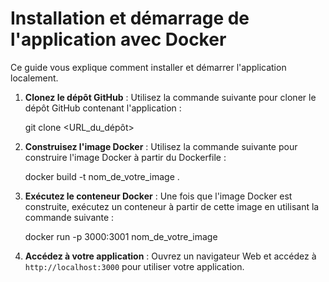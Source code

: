 # Installation et démarrage de l'application avec Docker

Ce guide vous explique comment installer et démarrer l'application localement.

1. **Clonez le dépôt GitHub** : Utilisez la commande suivante pour cloner le dépôt GitHub contenant l'application :

    git clone <URL_du_dépôt>

2. **Construisez l'image Docker** : Utilisez la commande suivante pour construire l'image Docker à partir du Dockerfile :

    docker build -t nom_de_votre_image .

3. **Exécutez le conteneur Docker** : Une fois que l'image Docker est construite, exécutez un conteneur à partir de cette image en utilisant la commande suivante :

    docker run -p 3000:3001 nom_de_votre_image

4. **Accédez à votre application** : Ouvrez un navigateur Web et accédez à `http://localhost:3000` pour utiliser votre application.
